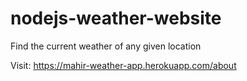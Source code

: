 # nodejs-weather-website
Find the current weather of any given location

Visit:
https://mahir-weather-app.herokuapp.com/about